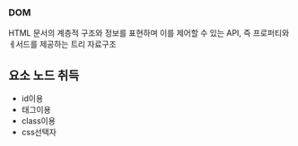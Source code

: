 ### DOM

HTML 문서의 계층적 구조와 정보를 표현하며 이를 제어할 수 있는 API, 즉 프로퍼티와 ㅔ서드를 제공하는 트리 자료구조

## 요소 노드 취득

- id이용
- 태그이용
- class이용
- css선택자
